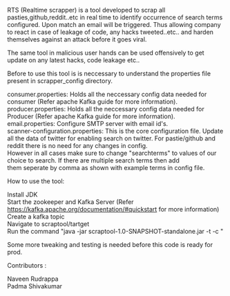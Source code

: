 RTS (Realtime scrapper) is a tool developed to scrap all pasties,github,reddit..etc in real time to identify occurrence of search terms configured. Upon match an email will be triggered. Thus allowing company to react in case of leakage of code, any hacks tweeted..etc.. and harden themselves against an attack before it goes viral.

The same tool in malicious user hands can be used offensively to get update on any latest hacks, code leakage etc..

Before to use this tool is is neccessary to understand the properties file present in scrapper_config directory.  

  consumer.properties: Holds all the neccessary config data needed for consumer (Refer apache Kafka guide for more information).  
  producer.properties: Holds all the neccessary config data needed for Producer (Refer apache Kafka guide for more information).  
  email.properties: Configure SMTP server with email id's.  
  scanner-configuration.properties: This is the core configuration file. Update all the data of twitter for enabling search on twitter. For   pastie/github and reddit there is no need for any changes in config.  
  However in all cases make sure to change "searchterms" to values of our choice to search. If there are multiple search terms then add  
  them seperate by comma as shown with example terms in config file.  

How to use the tool:  

Install JDK     
Start the zookeeper and Kafka Server (Refer https://kafka.apache.org/documentation/#quickstart for more information)    
Create a kafka topic   
Navigate to scraptool/tartget  
Run the command "java -jar scraptool-1.0-SNAPSHOT-standalone.jar -t <Kafka Topic name> -c <complete path of config directory>"     


Some more tweaking and testing is needed before this code is ready for prod.

Contributors :

  Naveen Rudrappa                                                                                                                        
  Padma Shivakumar
